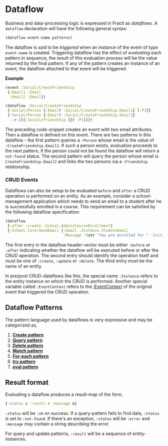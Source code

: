# Dataflow

Business and data-processing logic is expressed in Fractl as *dataflows*. 
A `dataflow` declaration will have the following general syntax:

```clojure
(dataflow event-name patterns)
```

The dataflow is said to be *triggered* when an instance of the event of type `event-name` is created.
Triggering dataflow has the effect of *evaluating* each pattern in sequence, the result of this evaluation
process will be the value returned by the final pattern. If any of the pattern creates an instance of an event,
the dataflow attached to that event will be triggered.

**Example**

```clojure
(event :Social/CreateFriendship
 {:Email1 :Email
  :Email2 :Email})

(dataflow :Social/CreateFriendship
 {:Social/Person {:Email? :Social/CreateFriendship.Email1} [:P1]}
 {:Social/Person {:Email? :Social/CreateFriendship.Email2}
  :-> [[{:Social/Friendship {}} :P1]]})
```

The preceding code-snippet creates an event with two email attributes. Then a dataflow is defined on this event.
There are two patterns in this dataflow - the first pattern queries a `:Person` whose email is the value of
`:CreateFriendship.Email1`. If such a person exists, evaluation proceeds to the next pattern, if the person could not be
found the dataflow will return a `not-found` status. The second pattern will query the person whose email
is `CreateFriendship.Email2` and links the two persons via a `:Friendship` relationship.

### CRUD Events

Dataflows can also be setup to be evaluated `before` and `after` a CRUD operation is performed on an entity.
As an example, consider a school-management application which needs to send an email to a student after he is
successfully enrolled in a course. This requirement can be satisfied by the following dataflow specification:

```clojure
(dataflow
 [:after :create :School.Admin/CourseEnrollment]
 {:School.Core/SendEmail {:Email :Instance.StudentEmail
                          :Message '(str "You are enrolled for " :Instance.CourseName)}})
```

The first entry in the dataflow header-vector must be either `:before` or `:after` indicating whether the dataflow
will be executed before or after the CRUD operation. The second entry should identify the operation itself and
must be one of `:create`, `:update` or `:delete`. The third entry must be the name of an entity.

In pre/post CRUD-dataflows like this, the special name `:Instance` refers to the entity instance
on which the CRUD is performed. Another special variable called `:EventContext` refers to
the [:EventContext](event#event-context) of the original event that triggered the CRUD operation.

## Dataflow Patterns

The pattern language used by dataflows is very expressive and may be categorized as,

1. **[Create pattern](docs/language/reference/business-logic/dataflow-patterns.md#create)**
2. **[Query pattern](docs/language/reference/business-logic/dataflow-patterns.md#query)**
3. **[Delete pattern](docs/language/reference/business-logic/dataflow-patterns.md#delete)**
4. **[Match pattern](docs/language/reference/business-logic/dataflow-patterns.md#match)**
5. **[For-each pattern](docs/language/reference/business-logic/dataflow-patterns.md#for-each)**
6. **[try pattern](docs/language/reference/business-logic/dataflow-patterns.md#try)**
7. **[eval pattern](docs/language/reference/business-logic/dataflow-patterns.md#eval)**

## Result format

Evaluating a dataflow produces a result-map of the form,

```clojure
{:status s :result r :message m}
```

`:status` will be `:ok` on success. If a query-pattern fails to find data, `:status` is set to `:not-found`.
If there's an exception, `:status` will be `:error` and `:message` may contain a string describing the error.

For query and update patterns, `:result` will be a sequence of entity-instances.

